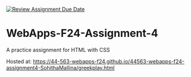 [![Review Assignment Due Date](https://classroom.github.com/assets/deadline-readme-button-22041afd0340ce965d47ae6ef1cefeee28c7c493a6346c4f15d667ab976d596c.svg)](https://classroom.github.com/a/YNXypkor)
# WebApps-F24-Assignment-4
A practice assignment for HTML with CSS

Hosted at:  https://44-563-webapps-f24.github.io/44563-webapps-f24-assignment4-SohithaMallina/greekplay.html
